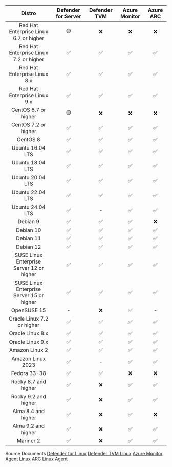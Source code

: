 | Distro                                    | Defender for Server | Defender TVM | Azure Monitor | Azure ARC |
|:-----------------------------------------:|:-------------------:|:------------:|:-------------:|:---------:|
| Red Hat Enterprise Linux 6.7 or higher    | 🟡                  | ❌           | ❌            | ❌        |
| Red Hat Enterprise Linux 7.2 or higher    | ✅                  | ✅           | ✅            | ✅        |
| Red Hat Enterprise Linux 8.x              | ✅                  | ✅           | ✅            | ✅        |
| Red Hat Enterprise Linux 9.x              | ✅                  | ✅           | ✅            | ✅        |
| CentOS 6.7 or higher                      | 🟡                  | ❌           | ❌            | ❌        |
| CentOS 7.2 or higher                      | ✅                  | ✅           | ✅            | ✅        |
| CentOS 8                                  | ✅                  | ✅           | ✅            | ✅        |
| Ubuntu 16.04 LTS                          | ✅                  | ✅           | ✅            | ✅        |
| Ubuntu 18.04 LTS                          | ✅                  | ✅           | ✅            | ✅        |
| Ubuntu 20.04 LTS                          | ✅                  | ✅           | ✅            | ✅        |
| Ubuntu 22.04 LTS                          | ✅                  | ✅           | ✅            | ✅        |
| Ubuntu 24.04 LTS                          | ✅            |      -       |       ✅       |    ✅      |
| Debian 9                                  | ✅                  | ✅           | ✅            | ❌        |
| Debian 10                                 | ✅                  | ✅           | ✅            | ✅        |
| Debian 11                                 | ✅                  | ✅           | ✅            | ✅        |
| Debian 12                                 | ✅                  | ✅           | ✅            | ✅        |
| SUSE Linux Enterprise Server 12 or higher | ✅                  | ✅           | ✅            | ✅        |
| SUSE Linux Enterprise Server 15 or higher | ✅                  | ✅           | ✅            | ✅        |
| OpenSUSE 15                               |         -           | ❌           | ✅            |    -      |
| Oracle Linux 7.2 or higher                | ✅                  | ✅           | ✅            | ✅        |
| Oracle Linux 8.x                          | ✅                  | ✅           | ✅            | ✅        |
| Oracle Linux 9.x                          | ✅                  | ✅           | ✅            | ✅        |
| Amazon Linux 2                            | ✅                  | ✅           | ✅            | ✅        |
| Amazon Linux 2023                         | ✅                  |      -       |       ✅       | ✅        |
| Fedora 33-38                              | ✅                  | ✅           | ❌            | ❌        |
| Rocky 8.7 and higher                      | ✅                  | ❌           | ✅            | ✅        |
| Rocky 9.2 and higher                      | ✅                  | ❌           | ✅            | ✅        |
| Alma 8.4 and higher                       | ✅                  | ❌           | ✅            | ❌        |
| Alma 9.2 and higher                       | ✅                  | ❌           | ✅            | ✅        |
| Mariner 2                                 | ✅                  | ❌           | ✅            | ✅        |


Source Documents
[Defender for Linux](https://learn.microsoft.com/en-us/defender-endpoint/microsoft-defender-endpoint-linux)
[Defender TVM Linux](https://learn.microsoft.com/en-us/defender-vulnerability-management/tvm-supported-os#capabilities-per-supported-operating-systems-os-and-platforms)
[Azure Monitor Agent Linux](https://learn.microsoft.com/en-us/azure/azure-monitor/agents/azure-monitor-agent-supported-operating-systems#linux-operating-systems)
[ARC Linux Agent](https://learn.microsoft.com/en-us/azure/azure-arc/servers/prerequisites#supported-operating-systems)

